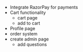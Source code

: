 - Integrate RazorPay for payments
- Cart functionality
  - cart page
  - add to cart
- Profile page
- order system
- create admin page
  - add questions
